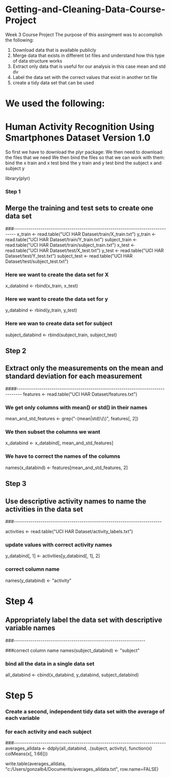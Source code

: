 # Getting-and-Cleaning-Data-Course-Project
Week 3 Course Project
The purpose of this assingment was to accomplish the following:
1) Download data that is available publicly
2) Merge data that exists in different txt files and understand how this type of data structure works
3) Extract only data that is useful for our analysis in this case mean and std dv
4) Label the data set with the correct values that exist in another txt file
5) create a tidy data set that can be used 

We used the following:
==================================================================
Human Activity Recognition Using Smartphones Dataset
Version 1.0
==================================================================


So first we have to download the plyr package:
We then need to download the files that we need
We then bind the files so that we can work with them:
bind the x train and x test
bind the y train and y test
bind the subject x and subject y


library(plyr)

### Step 1
## Merge the training and test sets to create one data set
###-------------------------------------------------------------------------------
x_train <- read.table("UCI HAR Dataset/train/X_train.txt")
y_train <- read.table("UCI HAR Dataset/train/Y_train.txt")
subject_train <- read.table("UCI HAR Dataset/train/subject_train.txt")
x_test <- read.table("UCI HAR Dataset/test/X_test.txt")
y_test <- read.table("UCI HAR Dataset/test/Y_test.txt")
subject_test <- read.table("UCI HAR Dataset/test/subject_test.txt")
### Here we want to create the data set for X
x_databind <- rbind(x_train, x_test)
### Here we want to create the data set for y
y_databind <- rbind(y_train, y_test)
### Here we wan to create data set for subject
subject_databind <- rbind(subject_train, subject_test)

## Step 2
## Extract only the measurements on the mean and standard deviation for each measurement
####--------------------------------------------------------------------------------
features <- read.table("UCI HAR Dataset/features.txt")
### We get only columns with mean() or std() in their names
mean_and_std_features <- grep("-(mean|std)\\(\\)", features[, 2])
### We then subset the columns we want
x_databind <- x_databind[, mean_and_std_features]
### We have to correct the names of the columns
names(x_databind) <- features[mean_and_std_features, 2]

## Step 3
## Use descriptive activity names to name the activities in the data set
###------------------------------------------------------------------------

activities <- read.table("UCI HAR Dataset/activity_labels.txt")
### update values with correct activity names
y_databind[, 1] <- activities[y_databind[, 1], 2]

### correct column name
names(y_databind) <- "activity"

# Step 4
## Appropriately label the data set with descriptive variable names
###----------------------------------------------------------------

###correct column name 
names(subject_databind) <- "subject"
### bind all the data in a single data set
all_databind <- cbind(x_databind, y_databind, subject_databind)
# Step 5
### Create a second, independent tidy data set with the average of each variable
### for each activity and each subject
###--------------------------------------------------------------------------
averages_alldata <- ddply(all_databind, .(subject, activity), function(x) colMeans(x[, 1:66]))

write.table(averages_alldata, "c:/Users/gonzalb4/Documents/averages_alldata.txt", row.name=FALSE)
